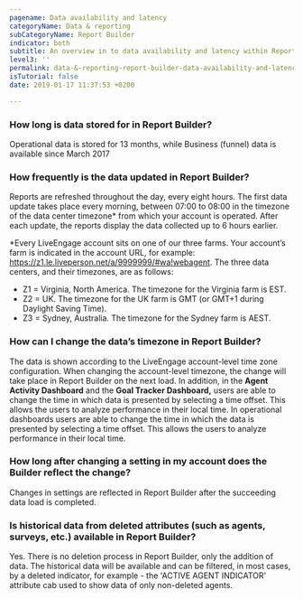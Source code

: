 ```yaml
---
pagename: Data availability and latency
categoryName: Data & reporting
subCategoryName: Report Builder
indicator: both
subtitle: An overview in to data availability and latency within Report Builder
level3: ''
permalink: data-&-reporting-report-builder-data-availability-and-latency.html
isTutorial: false
date: 2019-01-17 11:37:53 +0200

---
```

### **How long is data stored for in Report Builder?**

Operational data is stored for 13 months, while Business (funnel) data is available since March 2017

### **How frequently is the data updated in Report Builder?**

Reports are refreshed throughout the day, every eight hours. The first data update takes place every morning, between 07:00 to 08:00 in the timezone of the data center timezone* from which your account is operated. After each update, the reports display the data collected up to 6 hours earlier.

\*Every LiveEngage account sits on one of our three farms. Your account’s farm is indicated in the account URL, for example: https://z1.le.liveperson.net/a/9999999/#wa!webagent. The three data centers, and their timezones, are as follows:

* Z1 = Virginia, North America. The timezone for the Virginia farm is EST.
* Z2 = UK. The timezone for the UK farm is GMT (or GMT+1 during Daylight Saving Time).
* Z3 = Sydney, Australia. The timezone for the Sydney farm is AEST.

### **How can I change the data’s timezone in Report Builder?**

The data is shown according to the LiveEngage account-level time zone configuration. When changing the account-level timezone, the change will take place in Report Builder on the next load. In addition, in the **Agent Activity Dashboard** and the **Goal Tracker Dashboard,** users are able to change the time in which data is presented by selecting a time offset. This allows the users to analyze performance in their local time. In operational dashboards users are able to change the time in which the data is presented by selecting a time offset. This allows the users to analyze performance in their local time.  

### **How long after changing a setting in my account does the Builder reflect the change?**

Changes in settings are reflected in Report Builder after the succeeding data load is completed.

### **Is historical data from deleted attributes (such as agents, surveys, etc.) available in Report Builder?**

Yes. There is no deletion process in Report Builder, only the addition of data. The historical data will be available and can be filtered, in most cases, by a deleted indicator, for example - the 'ACTIVE AGENT INDICATOR' attribute cab used to show data of only non-deleted agents.